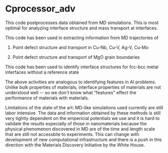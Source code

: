 Cprocessor_adv
==============
This code postprocesses data obtained from MD simulations. This is most optimal for analyzing interface structure and mass transport at interfaces.


This code has been used in extracting information from MD trajectories of

1.  Point defect structure and transport in Cu-Nb, Cu-V, Ag-V, Cu-Mo

2.  Point defect structure and transport of MgO grain boundaries

This code has been used to identify interface structures for fcc-bcc metal interfaces  without a reference state


The above activities are analogous to identifying features in AI problems. Unlike bulk properties of materials, interface properties of materials are not understood well -- so we don't know what "features" effect the performance of materials with materials.

Limitations of the state of the art:
MD-like simulations used currently are still labor intensive.
The data and information obtained by these methods is still very tightly dependent on the empericial potentials we use and it is hard to validate the results especially of those in nanomaterials because the physical phenomenon discovered in MD are of the time and length scale that are still not accessbile to experiments.
This can change with development of new computational infrastructure and there is a push in this direction with the Materials Discovery Initiative by the White House.